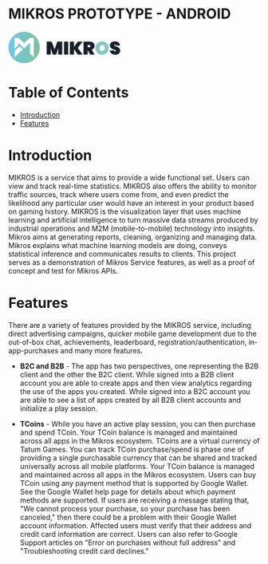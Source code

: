 # **MIKROS PROTOTYPE - ANDROID**

<img src = "https://github.com/enhang/ITIP-1/blob/main/mikros_logo.png" width="225">

# Table of Contents
 * [Introduction](#introduction)
 * [Features](#features)

# Introduction
MIKROS is a service that aims to provide a wide functional set. Users can view and track real-time statistics. MIKROS also offers the ability to monitor traffic sources, track where users come from, and even predict the likelihood any particular user would have an interest in your product based on gaming history. MIKROS is the visualization layer that uses machine learning and artificial intelligence to turn massive data streams produced by industrial operations and M2M (mobile-to-mobile) technology into insights. Mikros aims at generating reports, cleaning, organizing and managing data. Mikros explains what machine learning models are doing, conveys statistical inference and communicates results to clients. This project serves as a demonstration of Mikros Service features, as well as a proof of concept and test for Mikros APIs.


# Features
There are a variety of features provided by the MIKROS service, including direct advertising campaigns, quicker mobile game development due to the out-of-box chat, achievements, leaderboard, registration/authentication, in-app-purchases and many more features.

* **B2C and B2B** -
The app has two perspectives, one representing the B2B client and the other the B2C client. While signed into a B2B client account you are able to create apps and then view analytics regarding the use of the apps you created. While signed into a B2C account you are able to see a list of apps created by all B2B client accounts and initialize a play session. 

* **TCoins** -
While you have an active play session, you can then purchase and spend TCoin. Your TCoin balance is managed and maintained across all apps in the Mikros ecosystem. TCoins are a virtual currency of Tatum Games. You can track TCoin purchase/spend is phase one of providing a single purchasable currency that can be shared and tracked universally across all mobile platforms. Your TCoin balance is managed and maintained across all apps in the Mikros ecosystem. Users can buy TCoin using any payment method that is supported by Google Wallet. See the Google Wallet help page for details about which payment methods are supported. If users are receiving a message stating that, "We cannot process your purchase, so your purchase has been canceled," then there could be a problem with their Google Wallet account information. Affected users must verify that their address and credit card information are correct. Users can also refer to Google Support articles on "Error on purchases without full address" and "Troubleshooting credit card declines."
